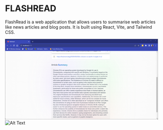 FLASHREAD
=========

FlashRead is a web application that allows users to summarise web articles like news articles and blog posts.
It is built using React, Vite, and Tailwind CSS.

![Alt Text](screenshots/Screenshot%202023-09-19%20000014.png)
![Alt Text](screenshots/Screenshot%2023-09-18%235944)
